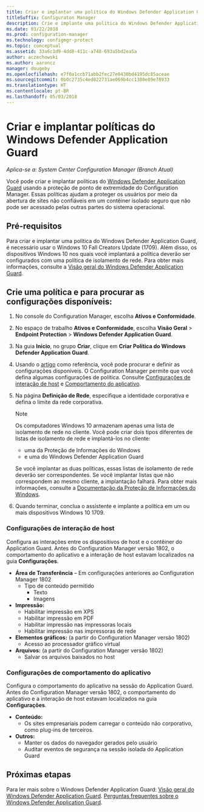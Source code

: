 ```yaml
---
title: Criar e implantar uma política do Windows Defender Application Guard
titleSuffix: Configuraton Manager
description: Crie e implante uma política do Windows Defender Application Guard.
ms.date: 03/22/2018
ms.prod: configuration-manager
ms.technology: configmgr-protect
ms.topic: conceptual
ms.assetid: 33a6c1d9-4dd8-411c-a748-693a5bd2ea5a
author: aczechowski
ms.author: aaroncz
manager: dougeby
ms.openlocfilehash: e7f0a1ccb71abb2fec27e0430bd4195dc85aceae
ms.sourcegitcommit: 0b0c2735c4ed822731ae069b4cc1380e89e78933
ms.translationtype: HT
ms.contentlocale: pt-BR
ms.lasthandoff: 05/03/2018
---
```

# <a name="create-and-deploy-windows-defender-application-guard-policy"></a>Criar e implantar políticas do Windows Defender Application Guard 
*Aplica-se a: System Center Configuration Manager (Branch Atual)*
<!-- 1351960 -->
Você pode criar e implantar políticas do [Windows Defender Application Guard](https://docs.microsoft.com/windows/threat-protection/windows-defender-application-guard/wd-app-guard-overview) usando a proteção de ponto de extremidade do Configuration Manager. Essas políticas ajudam a proteger os usuários por meio da abertura de sites não confiáveis em um contêiner isolado seguro que não pode ser acessado pelas outras partes do sistema operacional.

## <a name="prerequisites"></a>Pré-requisitos

Para criar e implantar uma política do Windows Defender Application Guard, é necessário usar o Windows 10 Fall Creators Update (1709). Além disso, os dispositivos Windows 10 nos quais você implantará a política deverão ser configurados com uma política de isolamento de rede. Para obter mais informações, consulte a [Visão geral do Windows Defender Application Guard](https://docs.microsoft.com/windows/threat-protection/windows-defender-application-guard/wd-app-guard-overview). 


## <a name="create-a-policy-and-to-browse-the-available-settings"></a>Crie uma política e para procurar as configurações disponíveis:

1. No console do Configuration Manager, escolha **Ativos e Conformidade**.
2. No espaço de trabalho **Ativos e Conformidade**, escolha **Visão Geral** > **Endpoint Protection** > **Windows Defender Application Guard**.
3. Na guia **Início**, no grupo **Criar**, clique em **Criar Política do Windows Defender Application Guard**.
4. Usando o [artigo](https://docs.microsoft.com/windows/security/threat-protection/windows-defender-application-guard/configure-wd-app-guard) como referência, você pode procurar e definir as configurações disponíveis. O Configuration Manager permite que você defina algumas configurações de política. Consulte [Configurações de interação de host](#BKMK_HIS) e [Comportamento do aplicativo](#BKMK_AppB).
5. Na página **Definição de Rede**, especifique a identidade corporativa e defina o limite da rede corporativa.

    > [!NOTE]
    > Os computadores Windows 10 armazenam apenas uma lista de isolamento de rede no cliente. Você pode criar dois tipos diferentes de listas de isolamento de rede e implantá-los no cliente:
    >
    >  - uma da Proteção de Informações do Windows
    >  - e uma do Windows Defender Application Guard
    >
    > Se você implantar as duas políticas, essas listas de isolamento de rede deverão ser correspondentes. Se você implantar listas que não correspondem ao mesmo cliente, a implantação falhará. Para obter mais informações, consulte a [Documentação da Proteção de Informações do Windows](https://docs.microsoft.com/windows/threat-protection/windows-information-protection/create-wip-policy-using-sccm).
    > 
    > 

6. Quando terminar, conclua o assistente e implante a política em um ou mais dispositivos Windows 10 1709.

### <a name="bkmk_HIS"></a> Configurações de interação de host
Configura as interações entre os dispositivos de host e o contêiner do Application Guard. Antes do Configuration Manager versão 1802, o comportamento do aplicativo e a interação de host estavam localizados na guia **Configurações**.

- **Área de Transferência** – Em configurações anteriores ao Configuration Manager 1802
    - Tipo de conteúdo permitido
        - Texto
        - Imagens
- **Impressão:**
    - Habilitar impressão em XPS
    - Habilitar impressão em PDF
    - Habilitar impressão nas impressoras locais
    - Habilitar impressão nas impressoras de rede
- **Elementos gráficos:** (a partir do Configuration Manager versão 1802)
    - Acesso ao processador gráfico virtual
- **Arquivos:** (a partir do Configuration Manager versão 1802)
    - Salvar os arquivos baixados no host

### <a name="bkmk_ABS"></a> Configurações de comportamento do aplicativo
Configura o comportamento do aplicativo na sessão do Application Guard. Antes do Configuration Manager versão 1802, o comportamento do aplicativo e a interação de host estavam localizados na guia **Configurações**.

- **Conteúdo:**
   - Os sites empresariais podem carregar o conteúdo não corporativo, como plug-ins de terceiros.
- **Outros:**
    - Manter os dados do navegador gerados pelo usuário
    - Auditar eventos de segurança na sessão isolada do Application Guard



## <a name="next-steps"></a>Próximas etapas
Para ler mais sobre o Windows Defender Application Guard: [Visão geral do Windows Defender Application Guard](https://docs.microsoft.com/windows/security/threat-protection/windows-defender-application-guard/wd-app-guard-overview).
[Perguntas frequentes sobre o Windows Defender Application Guard](https://docs.microsoft.com/windows/security/threat-protection/windows-defender-application-guard/faq-wd-app-guard).
